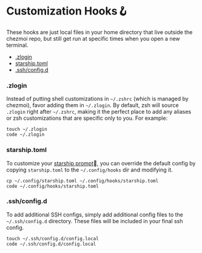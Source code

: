 # Customization Hooks:hook:

These hooks are just local files in your home directory that live outside the chezmoi repo, but still get run at specific times when you open a new terminal.

* [.zlogin](#zlogin)
* [starship.toml](#starshiptoml)
* [.ssh/config.d](#sshconfigd)

### .zlogin

Instead of putting shell customizations in `~/.zshrc` (which is managed by chezmoi), favor adding them in `~/.zlogin`. By default, zsh will source `.zlogin` right after `~/.zshrc`, making it the perfect place to add any aliases or zsh customizations that are specific only to you. For example:

```shell
touch ~/.zlogin
code ~/.zlogin
```

### starship.toml

To customize your [starship prompt](https://starship.rs):rocket:, you can override the default config by copying `starship.toml` to the `~/.config/hooks` dir and modifying it.

```shell
cp ~/.config/starship.toml ~/.config/hooks/starship.toml
code ~/.config/hooks/starship.toml
```

### .ssh/config.d

To add additional SSH configs, simply add additional config files to the `~/.ssh/config.d` directory. These files will be included in your final ssh config.

```shell
touch ~/.ssh/config.d/config.local
code ~/.ssh/config.d/config.local
```
